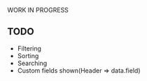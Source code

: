 WORK IN PROGRESS

## TODO
* Filtering
* Sorting
* Searching
* Custom fields shown(Header => data.field)
